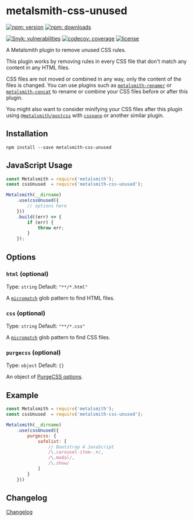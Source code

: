 # metalsmith-css-unused

[![npm: version](https://img.shields.io/npm/v/metalsmith-css-unused?color=%23cc3534&label=version&logo=npm&logoColor=white)](https://www.npmjs.com/package/metalsmith-css-unused)
[![npm: downloads](https://img.shields.io/npm/dw/metalsmith-css-unused?color=%23cc3534&logo=npm&logoColor=white)](https://www.npmjs.com/package/metalsmith-css-unused)

[![Snyk: vulnerabilities](https://snyk.io/test/npm/metalsmith-css-unused/badge.svg)](https://snyk.io/test/npm/metalsmith-css-unused)
[![codecov: coverage](https://img.shields.io/codecov/c/github/emmercm/metalsmith-plugins?flag=metalsmith-css-unused&logo=codecov&logoColor=white)](https://codecov.io/gh/emmercm/metalsmith-css-unused)
[![license](https://img.shields.io/github/license/emmercm/metalsmith-plugins?color=blue)](https://github.com/emmercm/metalsmith-plugins/blob/main/LICENSE)

A Metalsmith plugin to remove unused CSS rules.

This plugin works by removing rules in every CSS file that don't match any content in any HTML files.

CSS files are not moved or combined in any way, only the content of the files is changed. You can use plugins such as [`metalsmith-renamer`](https://www.npmjs.com/package/metalsmith-renamer) or [`metalsmith-concat`](https://www.npmjs.com/package/metalsmith-concat) to rename or combine your CSS files before or after this plugin.

You might also want to consider minifying your CSS files after this plugin using [`@metalsmith/postcss`](https://www.npmjs.com/package/@metalsmith/postcss) with [`cssnano`](https://www.npmjs.com/package/cssnano) or another similar plugin.

## Installation

```shell
npm install --save metalsmith-css-unused
```

## JavaScript Usage

```javascript
const Metalsmith = require('metalsmith');
const cssUnused  = require('metalsmith-css-unused');

Metalsmith(__dirname)
    .use(cssUnused({
        // options here
    }))
    .build((err) => {
        if (err) {
            throw err;
        }
    });
```

## Options

### `html` (optional)

Type: `string` Default: `"**/*.html"`

A [`micromatch`](https://www.npmjs.com/package/micromatch) glob pattern to find HTML files.

### `css` (optional)

Type: `string` Default: `"**/*.css"`

A [`micromatch`](https://www.npmjs.com/package/micromatch) glob pattern to find CSS files.

### `purgecss` (optional)

Type: `object` Default: `{}`

An object of [PurgeCSS options](https://purgecss.com/configuration.html#options).

## Example

```javascript
const Metalsmith = require('metalsmith');
const cssUnused  = require('metalsmith-css-unused');

Metalsmith(__dirname)
    .use(cssUnused({
        purgecss: {
            safelist: [
                // Bootstrap 4 JavaScript
                /\.carousel-item-.+/,
                /\.modal/,
                /\.show/
            ]
        }
    }))
```

## Changelog

[Changelog](./CHANGELOG.md)
